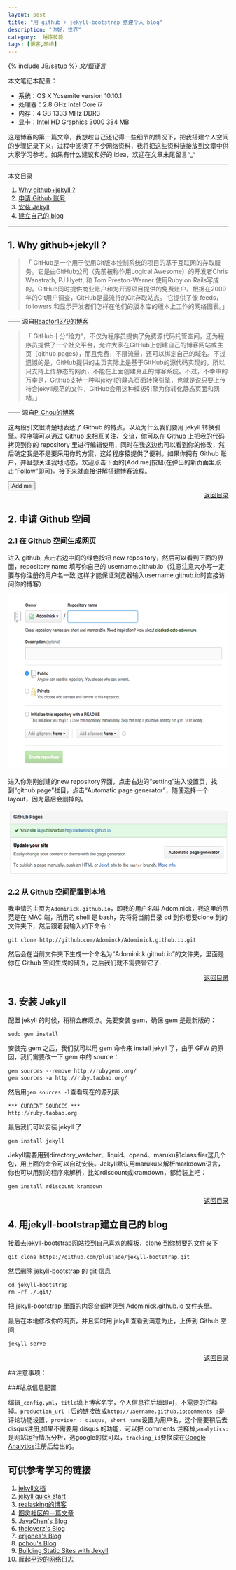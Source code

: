 ```yaml
---
layout: post
title: "用 github + jekyll-bootstrap 搭建个人 blog"
description: "你好，世界"
category:  锤炼技能 
tags: [博客,网络]
---
```

{% include JB/setup %}
_文/[甄谨言]({{site.url}}/zcontact.html)_

本文笔记本配置：

- 系统：OS X Yosemite version 10.10.1
- 处理器：2.8 GHz Intel Core i7
- 内存：4 GB 1333 MHz DDR3
- 显卡：Intel HD Graphics 3000 384 MB

 这是博客的第一篇文章，我想趁自己还记得一些细节的情况下，把我搭建个人空间的步骤记录下来，过程中阅读了不少网络资料，我将把这些<!-- more -->资料链接放到文章中供大家学习参考。如果有什么建议和好的 idea，欢迎在文章末尾留言^_^
 
 
 <a name="t"></a>
 
----------    
 本文目录    
 
1.  <a href="#t1"> Why github+jekyll ?</a>
2.  <a href="#t2"> 申请 Github 账号</a>   
3.  <a href="#t3"> 安装 Jekyll</a>    
4.  <a href="#t4"> 建立自己的 blog</a>    

----------    

## <a name="t1"></a>1. Why github+jekyll ?

> 「 GitHub是一个用于使用Git版本控制系统的项目的基于互联网的存取服务。它是由GitHub公司（先前被称作用Logical Awesome）的开发者Chris Wanstrath, PJ Hyett, 和 Tom Preston-Werner 使用Ruby on Rails写成的。GitHub同时提供商业账户和为开源项目提供的免费账户。根据在2009年的Git用户调查，GitHub是最流行的Git存取站点。
它提供了像 feeds，followers 和显示开发者们怎样在他们的版本库的版本上工作的网络图表。」

—— 源自[Reactor1379的博客](http://blog.csdn.net)

> 「 GitHub十分“给力”，不仅为程序员提供了免费源代码托管空间，还为程序员提供了一个社交平台，允许大家在GitHub上创建自己的博客网站或主页（github pages），而且免费，不限流量，还可以绑定自己的域名。不过遗憾的是，GitHub提供的主页实际上是基于GitHub的源代码实现的，所以只支持上传静态的网页，不能在上面创建真正的博客系统。不过，不幸中的万幸是，GitHub支持一种叫jekyll的静态页面转换引擎，也就是说只要上传符合jekyll规范的文件，GitHub会用这种模板引擎为你转化静态页面和网站。」

—— 源自[P_Chou的博客](http://www.pchou.info)

这两段引文很清楚地表达了 Github 的特点，以及为什么我们要用 jekyll 转换引擎。程序猿可以通过 Github 来相互关注、交流，你可以在 Github 上把我的代码拷贝到你的 repository 里进行编辑使用，同时在我这边也可以看到你的修改，然后确定我是不是要采用你的方案，这给程序猿提供了便利。如果你拥有 Github 账户，并且想关注我地动态，欢迎点击下面的[Add me]按钮(在弹出的新页面里点击“Follow”即可)。接下来就直接讲解搭建博客流程。

<form action="https://github.com/Adominick" align="left" target="_blank">
    <input class="btn" type="submit" value="Add me">
</form>

<div align="right"><a href="#t">返回目录</a></div>

## <a name="t2"></a>2. 申请 Github 空间  

### 2.1 在 Github 空间生成网页

进入 github, 点击右边中间的绿色按钮 new repository，然后可以看到下面的界面，repository name 填写你自己的 username.github.io（注意注意大小写一定要与你注册的用户名一致 这样才能保证浏览器输入username.github.io时直接访问你的博客）

<img src="/images/githubjekyll.png" height="400" width="600" />

进入你刚刚创建的new repository界面，点击右边的“setting”进入设置页，找到“github page”栏目，点击“Automatic page generator”，随便选择一个 layout，因为最后会删掉的。

<img src="/images/githubpage.png" height="150" width="600" />

### 2.2 从 Github 空间配置到本地

我申请的主页为`Adominick.github.io`，即我的用户名叫 Adominick，我这里的示范是在 MAC 端，所用的 shell 是 bash，先将将当前目录 cd 到你想要clone 到的文件夹下，然后跟着我输入如下命令：

    git clone http://github.com/Adominck/Adominick.github.io.git

然后会在当前文件夹下生成一个命名为“Adominick.github.io”的文件夹，里面是你在 Github 空间生成的网页，之后我们就不需要管它了.

<div align="right"><a href="#t">返回目录</a></div>

## <a name="t3"></a>3. 安装 Jekyll 

配置 jekyll 的时候，稍稍会麻烦点。先要安装 gem，确保 gem 是最新版的：

    sudo gem install

安装完 gem 之后，我们就可以用 gem 命令来 install jekyll 了，由于 GFW 的原因，我们需要改一下 gem 中的 source：

    gem sources --remove http://rubygems.org/
    gem sources -a http://ruby.taobao.org/
    
然后用`gem sources -l`查看现在的源列表

	*** CURRENT SOURCES ***
	http://ruby.taobao.org

最后我们可以安装 jekyll 了

	gem install jekyll

Jekyll需要用到directory_watcher、liquid、open4、maruku和classifier这几个包，用上面的命令可以自动安装。Jekyll默认用maruku来解析markdown语言，你也可以用别的程序来解析，比如rdiscount或kramdown，都给装上吧：

	gem install rdiscount kramdown

<div align="right"><a href="#t">返回目录</a></div>

## <a name="t4"></a>4. 用jekyll-bootstrap建立自己的 blog 

接着去[jekyll-bootstrap](http://jekyllbootstrap.com/)网站找到自己喜欢的模板，clone 到你想要的文件夹下

	git clone https://github.com/plusjade/jekyll-bootstrap.git

然后删除 jekyll-bootstrap 的 git 信息

	cd jekyll-bootstrap
	rm -rf ./.git/

把 jekyll-bootstrap 里面的内容全都拷贝到 Adominick.github.io 文件夹里。

最后在本地修改你的网页，并且实时用 jekyll 查看到满意为止，上传到 Github 空间

	jekyll serve

<div align="right"><a href="#t">返回目录</a></div>

##注意事项：

###站点信息配置

编辑`_config.yml`，`title`填上博客名字，个人信息往后填即可，不需要的注释掉。`production_url :`后的链接改成`http://uaername.github.io`;`comments :`是评论功能设置，`provider : disqus`，`short name`设置为用户名，这个需要稍后去disqus注册,如果不需要用 disqus 的功能，可以把 comments 注释掉;`analytics:`是网站运行情况分析，选google的就可以，`tracking_id`要换成在[Google Analytics](http://www.google.com/analytics)注册后给出的。

## 可供参考学习的链接

1. [jekyll文档](http://jekyllrb.com/docs)
2. [jekyll quick start](http://jekyllbootstrap.com/usage/jekyll-quick-start.html)
1. [realasking的博客](http://realasking.github.io/)
2. [图灵社区的一篇文章](http://www.ituring.com.cn/article/114888)
3. [JavaChen's Blog](http://blog.javachen.com/)
4. [theloverz's Blog](http://theloverz.me/)
5. [erjjones's Blog](http://erjjones.github.io/)
6. [pchou's Blog](http://www.pchou.info/)
7. [Building Static Sites with Jekyll](http://code.tutsplus.com/tutorials/building-static-sites-with-jekyll--net-22211)
8. [雁起平沙的网络日志](http://yanping.me/cn/blog/2012/03/18/github-pages-step-by-step/)
